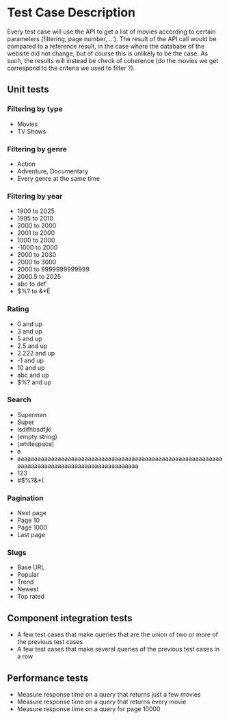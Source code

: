 # Test Case Description

Every test case will use the API to get a list of movies according to certain parameters (filtering, page number, ...).
The result of the API call would be compared to a reference result, in the case where the database of the website did not change, but of course this is unlikely to be the case. As such, the results will instead be check of coherence (do the movies we get correspond to the criteria we used to filter ?).

## Unit tests
### Filtering by type
- Movies
- TV Shows

### Filtering by genre
- Action
- Adventure, Documentary
- Every genre at the same time

### Filtering by year
- 1900 to 2025
- 1995 to 2010
- 2000 to 2000
- 2001 to 2000
- 1000 to 2000
- -1000 to 2000
- 2000 to 2030
- 2000 to 3000
- 2000 to 9999999999999
- 2000.5 to 2025
- abc to def
- $%? to &*È

### Rating
- 0 and up
- 3 and up
- 5 and up
- 2.5 and up
- 2.222 and up
- -1 and up
- 10 and up
- abc and up
- $%? and up

### Search
- Superman
- Super
- lsdifhbsdfjkl
- (empty string)
- (whitespace)
- a
- aaaaaaaaaaaaaaaaaaaaaaaaaaaaaaaaaaaaaaaaaaaaaaaaaaaaaaaaaaaaaaaaaaaaaaaaaaaaaaaaaaaaaaaaaaaaaaaaa
- 123
- #$%?&*(

### Pagination
- Next page
- Page 10
- Page 1000
- Last page

### Slugs
- Base URL
- Popular
- Trend
- Newest
- Top rated

## Component integration tests
- A few test cases that make queries that are the union of two or more of the previous test cases
- A few test cases that make several queries of the previous test cases in a row

## Performance tests
- Measure response time on a query that returns just a few movies
- Measure response time on a query that returns every movie
- Measure response time on a query for page 10000
